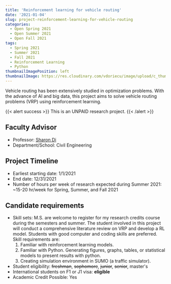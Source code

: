 ```yaml
---
title: 'Reinforcement learning for vehicle routing'
date: '2021-01-04'
slug: project-reinforcement-learning-for-vehicle-routing
categories:
  - Open Spring 2021
  - Open Summer 2021
  - Open Fall 2021
tags:
  - Spring 2021
  - Summer 2021
  - Fall 2021
  - Reinforcement Learning
  - Python
thumbnailImagePosition: left
thumbnailImage: https://res.cloudinary.com/vdoriecu/image/upload/c_thumb,w_200,g_face/v1569962010/self_driving_car_dr0v3f.png
---
```

Vehicle routing has been extensively studied in optimization problems. With the advance of AI and big data, this project aims to solve vehicle routing problems (VRP) using reinforcement learning.

<!--more-->

{{< alert success >}}
This is an UNPAID research project.
{{< /alert >}}

## Faculty Advisor
+ Professor: [Sharon Di](https://sharondi-columbia.wixsite.com/ditectlab/publications)
+ Department/School: Civil Engineering

## Project Timeline
+ Earliest starting date: 1/1/2021
+ End date: 12/31/2021
+ Number of hours per week of research expected during Summer 2021: ~15-20 hr/week for Spring, Summer, and Fall 2021

## Candidate requirements
+ Skill sets: M.S. are welcome to register for my research credits course during the semesters and summer. The student involved in this project will conduct a comprehensive literature review on VRP and develop a RL model. Students with good computer and coding skills are preferred. Skill requirements are:
  1.	Familiar with reinforcement learning models.
  2.	Familiar with Python. Generating figures, graphs, tables, or statistical models to present results with python. 
  3.	Creating simulation environment in SUMO (a traffic simulator).
+ Student eligibility: ~~freshman~~, ~~sophomore~~, ~~junior~~, ~~senior~~, master's
+ International students on F1 or J1 visa: **eligible**
+ Academic Credit Possible: Yes

